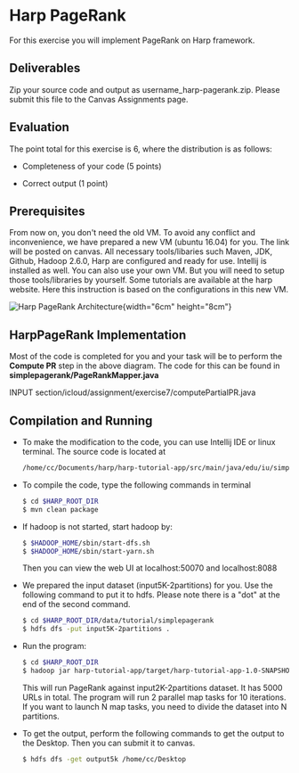Harp PageRank
=============

 

For this exercise you will implement PageRank on Harp framework.

Deliverables
------------

Zip your source code and output as username_harp-pagerank.zip. Please
submit this file to the Canvas Assignments page.

Evaluation
----------

The point total for this exercise is 6, where the distribution is as
follows:

-   Completeness of your code (5 points)

-   Correct output (1 point)

Prerequisites
-------------

From now on, you don't need the old VM. To avoid any conflict and
inconvenience, we have prepared a new VM (ubuntu 16.04) for you. The
link will be posted on canvas. All necessary tools/libaries such Maven,
JDK, Github, Hadoop 2.6.0, Harp are configured and ready for use.
Intellij is installed as well. You can also use your own VM. But you
will need to setup those tools/libraries by yourself. Some tutorials are
available at the harp website. Here this instruction is based on the
configurations in this new VM.

![Harp PageRank
Architecture](section/icloud/assignment/exercise7/p8){width="6cm"
height="8cm"}

HarpPageRank Implementation
---------------------------

Most of the code is completed for you and your task will be to perform
the **Compute PR** step in the above diagram. The code for this can be
found in **simplepagerank/PageRankMapper.java**

INPUT section/icloud/assignment/exercise7/computePartialPR.java

Compilation and Running
-----------------------

-   To make the modification to the code, you can use Intellij IDE or
    linux terminal. The source code is located at

    ``` {.bash language="bash"}
    /home/cc/Documents/harp/harp-tutorial-app/src/main/java/edu/iu/simplepagerank
    ```

-   To compile the code, type the following commands in terminal

    ``` {.bash language="bash"}
    $ cd $HARP_ROOT_DIR
    $ mvn clean package
    ```

-   If hadoop is not started, start hadoop by:

    ``` {.bash language="bash"}
    $ $HADOOP_HOME/sbin/start-dfs.sh
    $ $HADOOP_HOME/sbin/start-yarn.sh
    ```

    Then you can view the web UI at localhost:50070 and localhost:8088

-   We prepared the input dataset (input5K-2partitions) for you. Use the
    following command to put it to hdfs. Please note there is a \"dot\"
    at the end of the second command.

    ``` {.bash language="bash"}
    $ cd $HARP_ROOT_DIR/data/tutorial/simplepagerank
    $ hdfs dfs -put input5K-2partitions .
    ```

-   Run the program:

    ``` {.bash language="bash"}
    $ cd $HARP_ROOT_DIR
    $ hadoop jar harp-tutorial-app/target/harp-tutorial-app-1.0-SNAPSHOT.jar edu.iu.simplepagerank.HarpPageRank input5K-2partitions output5k 5000 10
    ```

    This will run PageRank against input2K-2partitions dataset. It has
    5000 URLs in total. The program will run 2 parallel map tasks for 10
    iterations. If you want to launch N map tasks, you need to divide
    the dataset into N partitions.

-   To get the output, perform the following commands to get the output
    to the Desktop. Then you can submit it to canvas.

    ``` {.bash language="bash"}
    $ hdfs dfs -get output5k /home/cc/Desktop
    ```
